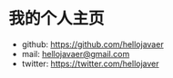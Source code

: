 
# 我的个人主页

- github: https://github.com/hellojavaer
- mail: hellojavaer@gmail.com
- twitter: https://twitter.com/hellojaver
